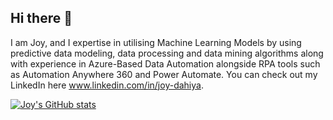 ## Hi there 👋

I am Joy, and I expertise in utilising Machine Learning Models by using predictive data modeling, data processing and data mining algorithms along with experience in Azure-Based Data Automation alongside RPA tools such as Automation Anywhere 360 and Power Automate. You can check out my LinkedIn here www.linkedin.com/in/joy-dahiya.

[![Joy's GitHub stats](https://github-readme-stats.vercel.app/api?username=dahiyajoy)](https://github.com/anuraghazra/github-readme-stats)
